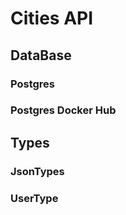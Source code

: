 # Cities API

## DataBase
### Postgres
### Postgres Docker Hub

## Types
### JsonTypes
### UserType
